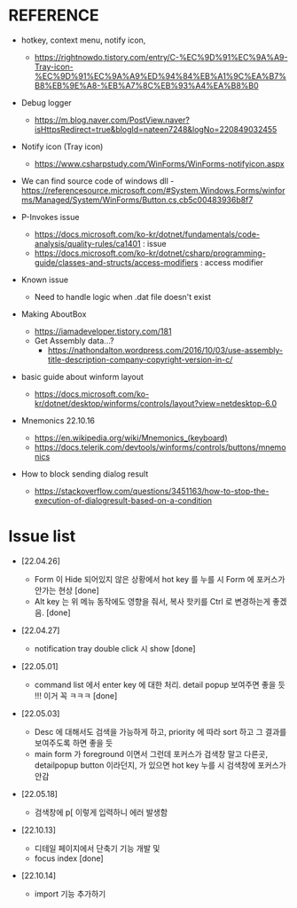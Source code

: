 # REFERENCE
- hotkey, context menu, notify icon, 
	- https://rightnowdo.tistory.com/entry/C-%EC%9D%91%EC%9A%A9-Tray-icon-%EC%9D%91%EC%9A%A9%ED%94%84%EB%A1%9C%EA%B7%B8%EB%9E%A8-%EB%A7%8C%EB%93%A4%EA%B8%B0
- Debug logger
	- https://m.blog.naver.com/PostView.naver?isHttpsRedirect=true&blogId=nateen7248&logNo=220849032455
- Notify icon (Tray icon)
	- https://www.csharpstudy.com/WinForms/WinForms-notifyicon.aspx

- We can find source code of windows dll
    -https://referencesource.microsoft.com/#System.Windows.Forms/winforms/Managed/System/WinForms/Button.cs,cb5c00483936b8f7
    
    
- P-Invokes issue
    - https://docs.microsoft.com/ko-kr/dotnet/fundamentals/code-analysis/quality-rules/ca1401 : issue
    - https://docs.microsoft.com/ko-kr/dotnet/csharp/programming-guide/classes-and-structs/access-modifiers : access modifier

- Known issue
    - Need to handle logic when .dat file doesn't exist

- Making AboutBox
    - https://iamadeveloper.tistory.com/181
    - Get Assembly data...?
        - https://nathondalton.wordpress.com/2016/10/03/use-assembly-title-description-company-copyright-version-in-c/

- basic guide about winform layout
    - https://docs.microsoft.com/ko-kr/dotnet/desktop/winforms/controls/layout?view=netdesktop-6.0

- Mnemonics 22.10.16
    - https://en.wikipedia.org/wiki/Mnemonics_(keyboard)
    - https://docs.telerik.com/devtools/winforms/controls/buttons/mnemonics

- How to block sending dialog result
    - https://stackoverflow.com/questions/3451163/how-to-stop-the-execution-of-dialogresult-based-on-a-condition

# Issue list
- [22.04.26] 
	- Form 이 Hide 되어있지 않은 상황에서 hot key 를 누를 시 Form 에 포커스가 안가는 현상 [done]
	- Alt key 는 위 메뉴 동작에도 영향을 줘서, 복사 핫키를 Ctrl 로 변경하는게 좋겠음. [done]

- [22.04.27]
	- notification tray double click 시 show [done]

- [22.05.01]
    - command list 에서 enter key 에 대한 처리. detail popup 보여주면 좋을 듯 !!! 이거 꼭 ㅋㅋㅋ [done] 

- [22.05.03]
    -  Desc 에 대해서도 검색을 가능하게 하고, priority 에 따라 sort 하고 그 결과를 보여주도록 하면 좋을 듯
    -  main form 가 foreground 이면서 그런데 포커스가 검색창 말고 다른곳, detailpopup button 이라던지, 가 있으면 hot key 누를 시 검색창에 포커스가 안감

- [22.05.18]
    - 검색창에 p[ 이렇게 입력하니 에러 발생함

- [22.10.13]
    - 디테일 페이지에서 단축기 기능 개발 및 
    - focus index [done]

- [22.10.14]
    - import 기능 추가하기
